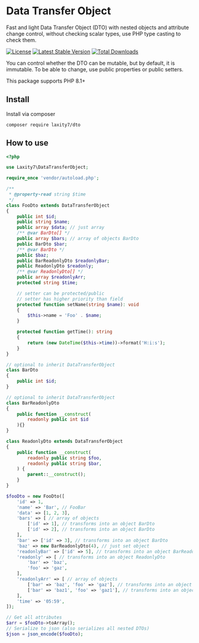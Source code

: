 # Data Transfer Object

Fast and light Data Transfer Object (DTO) with nested objects and attribute change control, 
without checking scalar types, use PHP type casting to check them.

[![License](https://img.shields.io/github/license/laxity7/dto.svg)](https://github.com/laxity7/dto/blob/master/LICENSE)
[![Latest Stable Version](https://img.shields.io/packagist/v/laxity7/dto.svg)](https://packagist.org/packages/laxity7/dto)
[![Total Downloads](https://img.shields.io/packagist/dt/laxity7/dto.svg)](https://packagist.org/packages/laxity7/dto)

You can control whether the DTO can be mutable, but by default, it is immutable.
To be able to change, use public properties or public setters.

This package supports PHP 8.1+

## Install

Install via composer

```shell
composer require laxity7/dto
```

## How to use

```php
<?php

use Laxity7\DataTransferObject;

require_once 'vendor/autoload.php';

/**
 * @property-read string $time
 */
class FooDto extends DataTransferObject
{
    public int $id;
    public string $name;
    public array $data; // just array
    /** @var BarDto[] */
    public array $bars; // array of objects BarDto
    public BarDto $bar;
    /** @var BarDto */
    public $baz;
    public BarReadonlyDto $readonlyBar;
    public ReadonlyDto $readonly;
    /** @var ReadonlyDto[] */
    public array $readonlyArr;
    protected string $time;

    // setter can be protected/public
    // setter has higher priority than field
    protected function setName(string $name): void
    {
        $this->name = 'Foo' . $name;
    }

    protected function getTime(): string
    {
        return (new DateTime($this->time))->format('H:i:s');
    }
}

// optional to inherit DataTransferObject
class BarDto
{
    public int $id;
}

// optional to inherit DataTransferObject
class BarReadonlyDto
{
    public function __construct(
        readonly public int $id
    ){}
}

class ReadonlyDto extends DataTransferObject
{
    public function __construct(
        readonly public string $foo,
        readonly public string $bar,
    ) {
        parent::__construct();
    }
}

$fooDto = new FooDto([
    'id' => 1,
    'name' => 'Bar', // FooBar
    'data' => [1, 2, 3],
    'bars' => [ // array of objects
        ['id' => 1], // transforms into an object BarDto
        ['id' => 2], // transforms into an object BarDto
    ],
    'bar' => ['id' => 3], // transforms into an object BarDto
    'baz' => new BarReadonlyDto(4), // just set object
    'readonlyBar' => ['id' => 5], // transforms into an object BarReadonlyDto
    'readonly' => [ // transforms into an object ReadonlyDto
        'bar' => 'baz',
        'foo' => 'gaz',
    ],
    'readonlyArr' => [ // array of objects
        ['bar' => 'baz', 'foo' => 'gaz'], // transforms into an object ReadonlyDto
        ['bar' => 'baz1', 'foo' => 'gaz1'], // transforms into an object ReadonlyDto
    ],
    'time' => '05:59',
]);

// Get all attributes
$arr = $fooDto->toArray();
// Serialize to json (also serializes all nested DTOs)
$json = json_encode($fooDto);
```
